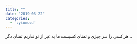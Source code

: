 ```yaml
---
title: ""
date: "2019-03-22"
categories: 
  - "tytomood"
---
```


‏هر کسی را سر چیزی و تمنای کسیست ما به غیر از تو نداریم تمنای دگر...
